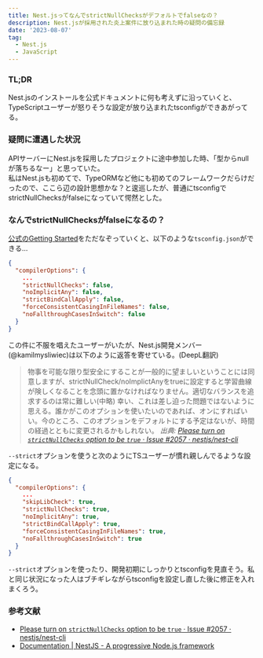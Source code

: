```yaml
---
title: Nest.jsってなんでstrictNullChecksがデフォルトでfalseなの？
description: Nest.jsが採用された炎上案件に放り込まれた時の疑問の備忘録
date: '2023-08-07'
tag:
  - Nest.js
  - JavaScript
---
```


### TL;DR
Nest.jsのインストールを公式ドキュメントに何も考えずに沿っていくと、TypeScriptユーザーが怒りそうな設定が放り込まれたtsconfigができあがってる。


### 疑問に遭遇した状況
APIサーバーにNest.jsを採用したプロジェクトに途中参加した時、「型からnullが落ちるなー」と思っていた。  
私はNest.jsも初めてで、TypeORMなど他にも初めてのフレームワークだらけだったので、ここら辺の設計思想かな？と逡巡したが、普通にtsconfigでstrictNullChecksがfalseになっていて愕然とした。

### なんでstrictNullChecksがfalseになるの？
[公式のGetting Started](https://docs.nestjs.com/)をただなぞっていくと、以下のような`tsconfig.json`ができる...
```json
{
  "compilerOptions": {
    ...
    "strictNullChecks": false,
    "noImplicitAny": false,
    "strictBindCallApply": false,
    "forceConsistentCasingInFileNames": false,
    "noFallthroughCasesInSwitch": false
  }
}
```

この件に不服を唱えたユーザーがいたが、Nest.js開発メンバー(@kamilmysliwiec)は以下のように返答を寄せている。(DeepL翻訳)

> 物事を可能な限り型安全にすることが一般的に望ましいということには同意しますが、strictNullCheck/noImplictAnyをtrueに設定すると学習曲線が険しくなることを念頭に置かなければなりません。適切なバランスを追求するのは常に難しい(中略)
> 幸い、これは差し迫った問題ではないように思える。誰かがこのオプションを使いたいのであれば、オンにすればいい。今のところ、このオプションをデフォルトにする予定はないが、時間の経過とともに変更されるかもしれない。
> <cite>出典: [Please turn on `strictNullChecks` option to be `true` · Issue #2057 · nestjs/nest-cli](https://github.com/nestjs/nest-cli/issues/2057#issuecomment-1549083356)</cite>


`--strict`オプションを使うと次のようにTSユーザーが慣れ親しんでるような設定になる。

```json
{
  "compilerOptions": {
    ...
    "skipLibCheck": true,
    "strictNullChecks": true,
    "noImplicitAny": true,
    "strictBindCallApply": true,
    "forceConsistentCasingInFileNames": true,
    "noFallthroughCasesInSwitch": true
  }
}

```

`--strict`オプションを使ったり、開発初期にしっかりとtsconfigを見直そう。私と同じ状況になった人はブチギレながらtsconfigを設定し直した後に修正を入れまくろう。


### 参考文献
- [Please turn on `strictNullChecks` option to be `true` · Issue #2057 · nestjs/nest-cli](https://github.com/nestjs/nest-cli/issues/2057#issuecomment-1549083356)
- [Documentation | NestJS - A progressive Node.js framework](https://docs.nestjs.com/)